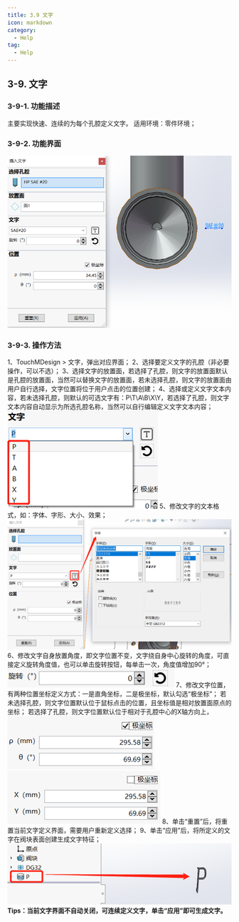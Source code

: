 ```yaml
---
title: 3.9 文字
icon: markdown
category:
  - Help
tag:
  - Help
---
```


## 3-9. 文字
### 3-9-1. 功能描述
主要实现快速、连续的为每个孔腔定义文字。
适用环境：零件环境；
### 3-9-2. 功能界面
![图片](/images/24947475.png)
### 3-9-3. 操作方法
1、TouchMDesign > 文字，弹出对应界面；
2、选择要定义文字的孔腔（非必要操作，可以不选）；
3、选择文字的放置面，若选择了孔腔，则文字的放置面默认是孔腔的放置面，当然可以替换文字的放置面，若未选择孔腔，则文字的放置面由用户自行选择，文字位置将位于用户点击的位置创建；
4、选择或定义文字文本内容，若未选择孔腔，则默认的可选文字有：P\T\A\B\X\Y，若选择了孔腔，则文字文本内容自动显示为所选孔腔名称，当然可以自行编辑定义文字文本内容；
![图片](/images/24983678.png)
5、修改文字的文本格式，如：字体、字形、大小、效果；
![图片](/images/24983694.png)
6、修改文字自身放置角度，即文字位置不变，文字绕自身中心旋转的角度，可直接定义旋转角度值，也可以单击旋转按钮，每单击一次，角度值增加90°；
![图片](/images/24983703.png)
7、修改文字位置，有两种位置坐标定义方式：一是直角坐标，二是极坐标，默认勾选“极坐标”；
若未选择孔腔，则文字位置默认位于鼠标点击的位置，且坐标值是相对放置面原点的坐标；
若选择了孔腔，则文字位置默认位于相对于孔腔中心的X轴方向上，
![图片](/images/24983733.png)![图片](/images/24983732.png)
8、单击“重置”后，将重置当前文字定义界面，需要用户重新定义选择；
9、单击“应用”后，将所定义的文字在阀块表面创建生成文字特征；
![图片](/images/24983740.png)
**Tips：当前文字界面不自动关闭，可连续定义文字，单击“应用”即可生成文字。**